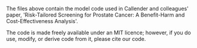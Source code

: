The files above contain the model code used in Callender and colleagues' paper, 'Risk-Tailored Screening for Prostate Cancer: A Benefit-Harm and Cost-Effectiveness Analysis'.

The code is made freely available under an MIT licence; however, if you do use, modify, or derive code from it, please cite our code. 
